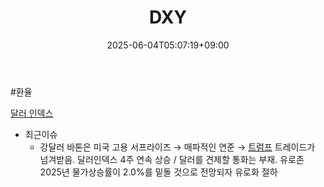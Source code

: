﻿---
title: "DXY"
date: 2025-06-04T05:07:19+09:00
lastmod: 2025-06-04T05:07:19+09:00
type: docs
sidebar:
  open: true
weight: 2
---
<div style="display:none">
  <meta property="article:published_time" content="2025-06-03T20:07:19Z" />
  <meta property="article:modified_time" content="2025-06-03T20:07:19Z" />
</div>
#환율 

[달러 인덱스](/industry-study/달러-인덱스/) 

- 최근이슈
	- 강달러 바톤은 미국 고용 서프라이즈 → 매파적인 연준 → [트럼프](/industry-study/트럼프/) 트레이드가 넘겨받음. 달러인덱스 4주 연속 상승 / 달러를 견제할 통화는 부재. 유로존 2025년 물가상승률이 2.0%를 밑돌 것으로 전망되자 유로화 절하
